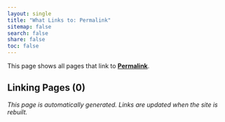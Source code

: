```yaml
---
layout: single
title: "What Links to: Permalink"
sitemap: false
search: false
share: false
toc: false
---
```


This page shows all pages that link to **[Permalink](/permalink/)**.

## Linking Pages (0)


*This page is automatically generated. Links are updated when the site is rebuilt.*
